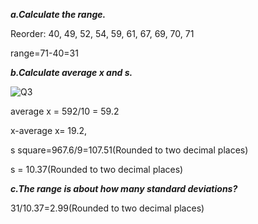 ***a.Calculate the range.***

  Reorder: 40, 49, 52, 54, 59, 61, 67, 69, 70, 71

  range=71-40=31
  
***b.Calculate average x and s.***

  ![Q3](https://github.com/user-attachments/assets/232d7093-13d7-451e-8cb3-2687db88b447)
  
  average x = 592/10 = 59.2

  x-average x= 19.2, 
  
  s square=967.6/9=107.51(Rounded to two decimal places)
  
  s = 10.37(Rounded to two decimal places)

***c.The range is about how many standard deviations?***

  31/10.37=2.99(Rounded to two decimal places)
